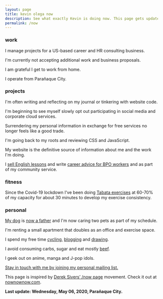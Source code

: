 ```yaml
---
layout: page
title: kevin olega now
description: See what exactly Kevin is doing now. This page gets updated regularly.
permalink: /now
---
```

### work

I manage projects for a US-based career and HR consulting business.

I'm currently not accepting additional work and business proposals.

I am grateful I get to work from home. 

I operate from Parañaque City.

### projects

I'm often writing and reflecting on my journal or tinkering with website code.

I'm beginning to see myself slowly opt out participating in social media and corporate cloud services.

Surrendering my personal information in exchange for free services no longer feels like a good trade.

I'm going back to my roots and reviewing CSS and JavaScript.

My website is the definitive source of information about me and the work I'm doing.

I [sell English lessons](https://callcentertrainingtips.com/6WEL250/) and write [career advice for BPO workers][1] and  as part of my community service.

### fitness

Since the Covid-19 lockdown I've been doing [Tabata exercises](https://minimalchanges.com/tabata) at 60-70% of my capacity for about 30 minutes to develop my exercise consistency.

### personal

[My dog][4] is [now a father](https://www.instagram.com/p/B4gpVKEn4ZS/) and I'm now caring two pets as part of my schedule.

I'm renting a small apartment that doubles as an office and exercise space.

I spend my free time [cycling][5], [blogging][7] and [drawing][8].

I avoid consuming carbs, sugar and eat mostly [beef][9].

I geek out on anime, manga and J-pop idols.

[Stay in touch with me by joining my personal mailing list.][10]

This page is inspired by [Derek Sivers’ /now page][11] movement. Check it out at [nownownow.com][12].

**Last update: Wednesday, May 06, 2020, Parañaque City.**


[1]:	http://callcentertrainingtips.com/free
[4]:	https://www.instagram.com/p/BqF7xlBlPSm/
[5]:	https://www.instagram.com/p/BdlqCqkHHJ8/
[7]:	http://minimalchanges.com
[8]:	https://photos.app.goo.gl/ikZWBgSuOOxXMjaD3
[9]:	http://philippineislandliving.com/carnivore-diet-philippines-first-attempt/
[10]:	http://eepurl.com/oCUar
[11]:	http://sivers.org/nowff
[12]:	http://nownownow.com

